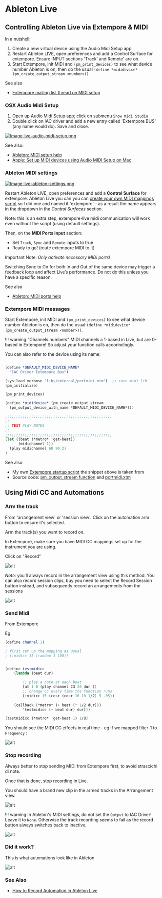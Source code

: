 

# Ableton Live

## Controlling Ableton Live via Extempore & MIDI

In a nutshell: 

1. Create a new virtual device using the Audio Midi Setup app 
2. Restart Ableton LIVE, open preferences and add a Control Surface for extempore. Ensure INPUT sections 'Track' and Remote' are on.
3. Start Extempore, init MIDI and `(pm_print_devices)` to see what device number Ableton is on, then do the usual `(define *mididevice* (pm_create_output_stream <number>))` 

See also

- [Extempore mailing list thread on MIDI setup ](https://groups.google.com/g/extemporelang/c/9cQqmflEdpY/m/vej0rEw-AQAJ)




### OSX Audio Midi Setup

1. Open up Audio Midi Setup app; click on submenu `Show Midi Studio`
2. Double click on IAC driver and add a new entry called 'Extempore BUS' (any name would do). Save and close.

[![Image live-audio-midi-setup.png](../assets/images/live-audio-midi-setup.png)](../assets/images/live-audio-midi-setup.png)

See also:

- [Ableton: MIDI setup help](https://help.ableton.com/hc/en-us/articles/209774225-Setting-up-a-virtual-MIDI-bus)
- [Apple: Set up MIDI devices using Audio MIDI Setup on Mac](https://support.apple.com/en-gb/guide/audio-midi-setup/ams875bae1e0/mac)



### Ableton MIDI settings

[![Image live-ableton-settings.png](../assets/images/live-ableton-settings.png)](../assets/images/live-ableton-settings.png)

Restart Ableton LIVE, open preferences and add a **Control Surface** for extempore. Ableton Live you can you can [create your own MIDI mappings script](https://help.ableton.com/hc/en-us/articles/209774285-Using-Control-Surfaces) so I did one and named it 'extempore' - as a result the name appears in the dropdown in the *Control Surfaces* section.

Note: this is an extra step, extempore-live midi communication will work even without the script (using default settings). 

Then, on the **MIDI Ports Input** section: 

* Set `Track`, `Sync` and `Remote` inputs to true 
* Ready to go! (route extempore MIDI to it)

Important Note: _Only activate necessary MIDI ports!_

Switching Sync to On for both In and Out of the same device may trigger a feedback loop and affect Live’s performance. Do not do this unless you have a specific reason. 

See also

- [Ableton: MIDI ports help](https://help.ableton.com/hc/en-us/articles/209774205-Live-s-MIDI-Ports-Explained )


### Extempore MIDI messages 

Start Extempore, init MIDI and `(pm_print_devices)` to see what device number Ableton is on, then do the usual `(define *mididevice* (pm_create_output_stream <number>))`. 


!!! warning "Channels numbers"
    MIDI channels a 1-based in Live, but are 0-based in Extempore! So adjust your function calls accorindingly.

You can also refer to the device using its name:

```scheme

(define *DEFAULT_MIDI_DEVICE_NAME* 
  "IAC Driver Extempore Bus")

(sys:load_verbose "libs/external/portmidi.xtm")  ;; core midi lib
(pm_initialize)

(pm_print_devices)

(define *mididevice* (pm_create_output_stream 
  (pm_output_device_with_name *DEFAULT_MIDI_DEVICE_NAME*)))

;;;;;;;;;;;;;;;;;;;;;;;;;;;;;;;;;;;;;;;;;;;;;;;;;
;;
;; TEST PLAY NOTES
;;
;;;;;;;;;;;;;;;;;;;;;;;;;;;;;;;;;;;;;;;;;;;;;;;;;
(let ((beat (*metro* 'get-beat))
      (midichannel 1))
  (play midichannel 60 90 2)
)

```

See also 

* My own [Extempore startup script](https://github.com/lambdamusic/extempore-extensions/blob/main/LOAD_ALL.xtm) the snippet above is taken from
* Source code: [pm_output_stream function](https://extempore.michelepasin.org/def/pm_create_output_stream.html) and [portmidi.xtm](https://github.com/digego/extempore/blob/v0.8.9/libs/external/portmidi.xtm)




##  Using Midi CC and Automations

### Arm the track 

From  'arrangement view' or 'session view'. 
Click on the automation arm button to ensure it's selected. 

Arm the track(s) you want to record on.

In Extempore, make sure you have MIDI CC mappings set up for the instrument you are using. 

Click on "Record"

![alt](../assets/../assets/images/livemidicc-20231001204546.png)


*Note:* you'll always record in the arrangement view using this method. You can also record session clips, buy you need to select the Record Session button instead, and subsequently record an arrangements from the sessions

![alt](../assets/images/livemidicc-20231001210133.png)


### Send Midi 

From Extempore

Eg

```scheme
(define channel 1)

; first set up the mapping as usual
; (:midicc 15 (random 1 100))


(define testmidicc
	(lambda (beat dur)

		;; play a note at each beat
		(at 1 0 (play channel C3 20 dur ))
		;; change CC every time the function runs
		(:midicc 15 (cosr (cosr 16 10 1/2) 5 .05))
	
	(callback (*metro* (+ beat (* 1/2 dur)))
		'testmidicc (+ beat dur) dur)))

(testmidicc (*metro* 'get-beat 1) 1/8)
```


You should see the MIDI CC effects in real time - eg if we mapped filter-1 to `Frequency` : 

![alt](../assets/images/livemidicc-20231001205647.png)


### Stop recording

Always better to stop sending MIDI from Extempore first, to avoid strascichi di note. 

Once that is done, stop recording in Live. 

You should have a brand new clip in the armed tracks in the Arrangement view.

![alt](../assets/images/livemidicc-20231001210615.png)


!!! warning
    In Ableton's MIDI settings, do not set the `Output` to IAC Driver! Leave it to `None`. Otherwise the track recording seems to fail as the record button always switches back to inactive. 


![alt](../assets/images/livemidicc-20231001202256.png)


### Did it work? 

This is what automations look like in Ableton

![alt](../assets/images/livemidicc-2023-09-30.png)


### See Also

- [How to Record Automation in Ableton Live](https://support.native-instruments.com/hc/en-us/articles/210313785-How-to-Record-Automation-in-Ableton-Live) 